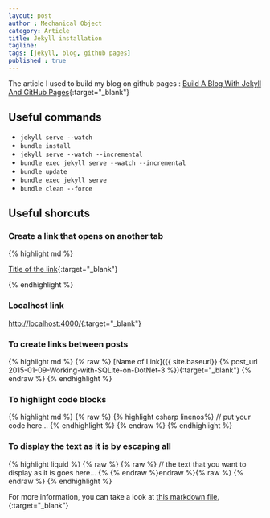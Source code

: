 ```yaml
---
layout: post
author : Mechanical Object
category: Article
title: Jekyll installation
tagline: 
tags: [jekyll, blog, github pages]
published : true
---
```

The article I used to build my blog on github pages : 
[Build A Blog With Jekyll And GitHub Pages](http://www.smashingmagazine.com/2014/08/01/build-blog-jekyll-github-pages/){:target="_blank"}

## Useful commands
* ``` jekyll serve --watch ```
* ``` bundle install ``` 
* ``` jekyll serve --watch --incremental ``` 
* ``` bundle exec jekyll serve --watch --incremental ``` 
* ``` bundle update ``` 
* ``` bundle exec jekyll serve ``` 
* ``` bundle clean --force ``` 

## Useful shorcuts

### Create a link that opens on another tab 
{% highlight md %}

[Title of the link](link){:target="_blank"} 

{% endhighlight %}

### Localhost link
 [http://localhost:4000/](http://localhost:4000/){:target="_blank"}
### To create links between posts 

{% highlight md %}
{% raw %}
[Name of Link]({{ site.baseurl}} {% post_url 2015-01-09-Working-with-SQLite-on-DotNet-3 %}){:target="_blank"}
{% endraw %}
{% endhighlight %}

### To highlight code blocks

{% highlight md %}
{% raw %}
{% highlight csharp linenos%}
// put your code here... 
{% endhighlight %}
{% endraw %}
{% endhighlight %}

### To display the text as it is by escaping all

{% highlight liquid %}
{% raw %}
{% raw %}
// the text that you want to display as it is goes here...
{% {% endraw %}endraw %}{% raw %}
{% endraw %}
{% endhighlight %}

For more information, you can take a look at [this markdown file.](https://raw.githubusercontent.com/SLaks/SLaks.Blog/gh-pages/_posts/2013-06-10-jekyll-endraw-in-code.md){:target="_blank"} 